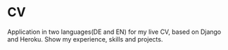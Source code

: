 # CV
Application in two languages(DE and EN) for my live CV, based on Django and Heroku. Show my experience, skills and projects.
